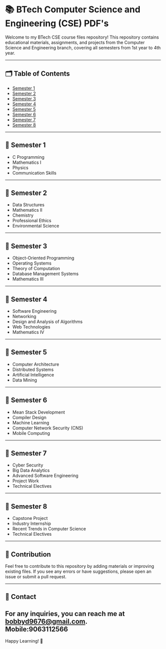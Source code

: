 # 📚 BTech Computer Science and Engineering (CSE) PDF's

Welcome to my BTech CSE course files repository! This repository contains educational materials, assignments, and projects from the Computer Science and Engineering branch, covering all semesters from 1st year to 4th year.

---  

## 🗂️ Table of Contents  

- [Semester 1](#semester-1)  
- [Semester 2](#semester-2)  
- [Semester 3](#semester-3)  
- [Semester 4](#semester-4)  
- [Semester 5](#semester-5)  
- [Semester 6](#semester-6)  
- [Semester 7](#semester-7)  
- [Semester 8](#semester-8)  

---  

## 📖 Semester 1  
- C Programming  
- Mathematics I  
- Physics  
- Communication Skills  

---  

## 📖 Semester 2  
- Data Structures  
- Mathematics II  
- Chemistry  
- Professional Ethics  
- Environmental Science  

---  

## 📖 Semester 3  
- Object-Oriented Programming  
- Operating Systems  
- Theory of Computation  
- Database Management Systems  
- Mathematics III  

---  

## 📖 Semester 4  
- Software Engineering  
- Networking  
- Design and Analysis of Algorithms  
- Web Technologies  
- Mathematics IV  

---  

## 📖 Semester 5  
- Computer Architecture  
- Distributed Systems  
- Artificial Intelligence  
- Data Mining  

---  

## 📖 Semester 6  
- Mean Stack Development  
- Compiler Design  
- Machine Learning  
- Computer Network Security (CNS)  
- Mobile Computing  

---  

## 📖 Semester 7  
- Cyber Security  
- Big Data Analytics  
- Advanced Software Engineering  
- Project Work  
- Technical Electives  

---  

## 📖 Semester 8  
- Capstone Project  
- Industry Internship  
- Recent Trends in Computer Science  
- Technical Electives  

---  

## 🤝 Contribution  
Feel free to contribute to this repository by adding materials or improving existing files. If you see any errors or have suggestions, please open an issue or submit a pull request.  

---  

## 📧 Contact  
For any inquiries, you can reach me at bobbyd9676@gmail.com.  
Mobile:9063112566
---  

Happy Learning! 🎉

